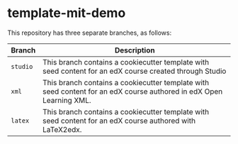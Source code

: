 template-mit-demo
=======================

This repository has three separate branches, as
follows:

Branch | Description
--- | ---
`studio` | This branch contains a cookiecutter template with seed content for an edX course created through Studio
`xml` | This branch contains a cookiecutter template with seed content for an edX course authored in edX Open Learning XML.
`latex` | This branch contains a cookiecutter template with seed content for an edX course authored with LaTeX2edx.

